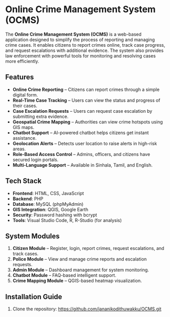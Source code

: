 # Online Crime Management System (OCMS)

The **Online Crime Management System (OCMS)** is a web-based application designed to simplify the process of reporting and managing crime cases. It enables citizens to report crimes online, track case progress, and request escalations with additional evidence. The system also provides law enforcement with powerful tools for monitoring and resolving cases more efficiently.

## Features

- **Online Crime Reporting** – Citizens can report crimes through a simple digital form.
- **Real-Time Case Tracking** – Users can view the status and progress of their cases.
- **Case Escalation Requests** – Users can request case escalation by submitting extra evidence.
- **Geospatial Crime Mapping** – Authorities can view crime hotspots using GIS maps.
- **Chatbot Support** – AI-powered chatbot helps citizens get instant assistance.
- **Geolocation Alerts** – Detects user location to raise alerts in high-risk areas.
- **Role-Based Access Control** – Admins, officers, and citizens have secured login portals.
- **Multi-Language Support** – Available in Sinhala, Tamil, and English.

## Tech Stack

- **Frontend**: HTML, CSS, JavaScript  
- **Backend**: PHP  
- **Database**: MySQL (phpMyAdmin)  
- **GIS Integration**: QGIS, Google Earth  
- **Security**: Password hashing with bcrypt  
- **Tools**: Visual Studio Code, R, R-Studio (for analysis)

## System Modules

1. **Citizen Module** – Register, login, report crimes, request escalations, and track cases.
2. **Police Module** – View and manage crime reports and escalation requests.
3. **Admin Module** – Dashboard management for system monitoring.
4. **Chatbot Module** – FAQ-based intelligent support.
5. **Crime Mapping Module** – QGIS-based heatmap visualization.

## Installation Guide

1. Clone the repository: https://github.com/jananikodithuwakku/OCMS.git
